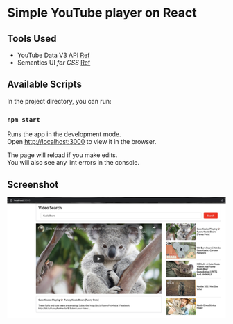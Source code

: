 # Simple YouTube player on React

## Tools Used

- YouTube Data V3 API [Ref](https://developers.google.com/youtube/v3/docs/search/list)
- Semantics UI _for CSS_ [Ref](https://semantic-ui.com/introduction/getting-started.html)

## Available Scripts

In the project directory, you can run:

### `npm start`

Runs the app in the development mode.<br />
Open [http://localhost:3000](http://localhost:3000) to view it in the browser.

The page will reload if you make edits.<br />
You will also see any lint errors in the console.

## Screenshot

![simple-youtube](https://github.com/PrateekAdhikaree/simple-youtube/blob/master/public/simple-video.jpg 'simple-youtube')
